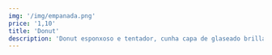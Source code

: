 ```yaml
---
img: '/img/empanada.png'
price: '1,10'
title: 'Donut'
description: 'Donut esponxoso e tentador, cunha capa de glaseado brillante, ideal para endulzar calquera momento do día.'
---
```

